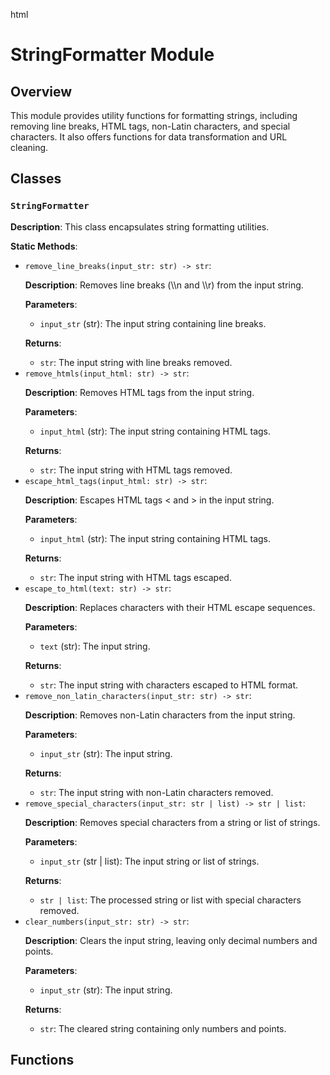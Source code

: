 html
<h1>StringFormatter Module</h1>

<h2>Overview</h2>
<p>This module provides utility functions for formatting strings, including removing line breaks, HTML tags, non-Latin characters, and special characters.  It also offers functions for data transformation and URL cleaning.</p>

<h2>Classes</h2>

<h3><code>StringFormatter</code></h3>

<p><strong>Description</strong>: This class encapsulates string formatting utilities.</p>

<p><strong>Static Methods</strong>:</p>
<ul>
  <li><code>remove_line_breaks(input_str: str) -> str</code>:
    <p><strong>Description</strong>: Removes line breaks (\\n and \\r) from the input string.</p>
    <p><strong>Parameters</strong>:</p>
    <ul>
      <li><code>input_str</code> (str): The input string containing line breaks.</li>
    </ul>
    <p><strong>Returns</strong>:</p>
    <ul>
      <li><code>str</code>: The input string with line breaks removed.</li>
    </ul>
  </li>
  <li><code>remove_htmls(input_html: str) -> str</code>:
    <p><strong>Description</strong>: Removes HTML tags from the input string.</p>
    <p><strong>Parameters</strong>:</p>
    <ul>
      <li><code>input_html</code> (str): The input string containing HTML tags.</li>
    </ul>
    <p><strong>Returns</strong>:</p>
    <ul>
      <li><code>str</code>: The input string with HTML tags removed.</li>
    </ul>
  </li>
  <li><code>escape_html_tags(input_html: str) -> str</code>:
    <p><strong>Description</strong>: Escapes HTML tags &lt; and &gt; in the input string.</p>
    <p><strong>Parameters</strong>:</p>
    <ul>
      <li><code>input_html</code> (str): The input string containing HTML tags.</li>
    </ul>
    <p><strong>Returns</strong>:</p>
    <ul>
      <li><code>str</code>: The input string with HTML tags escaped.</li>
    </ul>
  </li>
  <li><code>escape_to_html(text: str) -> str</code>:
    <p><strong>Description</strong>: Replaces characters with their HTML escape sequences.</p>
    <p><strong>Parameters</strong>:</p>
    <ul>
      <li><code>text</code> (str): The input string.</li>
    </ul>
    <p><strong>Returns</strong>:</p>
    <ul>
      <li><code>str</code>: The input string with characters escaped to HTML format.</li>
    </ul>
  </li>
    <li><code>remove_non_latin_characters(input_str: str) -> str</code>:
    <p><strong>Description</strong>: Removes non-Latin characters from the input string.</p>
    <p><strong>Parameters</strong>:</p>
    <ul>
      <li><code>input_str</code> (str): The input string.</li>
    </ul>
    <p><strong>Returns</strong>:</p>
    <ul>
      <li><code>str</code>: The input string with non-Latin characters removed.</li>
    </ul>
  </li>
  <li><code>remove_special_characters(input_str: str | list) -> str | list</code>:
    <p><strong>Description</strong>: Removes special characters from a string or list of strings.</p>
    <p><strong>Parameters</strong>:</p>
    <ul>
      <li><code>input_str</code> (str | list): The input string or list of strings.</li>
    </ul>
    <p><strong>Returns</strong>:</p>
    <ul>
      <li><code>str | list</code>: The processed string or list with special characters removed.</li>
    </ul>
  </li>
  <li><code>clear_numbers(input_str: str) -> str</code>:
    <p><strong>Description</strong>: Clears the input string, leaving only decimal numbers and points.</p>
    <p><strong>Parameters</strong>:</p>
    <ul>
      <li><code>input_str</code> (str): The input string.</li>
    </ul>
    <p><strong>Returns</strong>:</p>
    <ul>
      <li><code>str</code>: The cleared string containing only numbers and points.</li>
    </ul>
  </li>
</ul>
<h2>Functions</h2>
<!-- (Functions are listed here, following the same format as for class methods) -->
<!-- Add documentation for other functions as per the instruction. -->